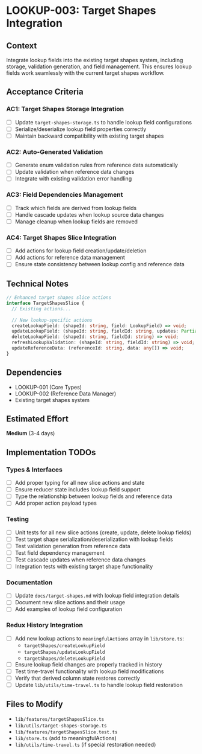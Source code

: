 # LOOKUP-003: Target Shapes Integration

## Context

Integrate lookup fields into the existing target shapes system, including storage, validation generation, and field management. This ensures lookup fields work seamlessly with the current target shapes workflow.

## Acceptance Criteria

### AC1: Target Shapes Storage Integration
- [ ] Update `target-shapes-storage.ts` to handle lookup field configurations
- [ ] Serialize/deserialize lookup field properties correctly
- [ ] Maintain backward compatibility with existing target shapes

### AC2: Auto-Generated Validation
- [ ] Generate enum validation rules from reference data automatically
- [ ] Update validation when reference data changes
- [ ] Integrate with existing validation error handling

### AC3: Field Dependencies Management
- [ ] Track which fields are derived from lookup fields
- [ ] Handle cascade updates when lookup source data changes
- [ ] Manage cleanup when lookup fields are removed

### AC4: Target Shapes Slice Integration
- [ ] Add actions for lookup field creation/update/deletion
- [ ] Add actions for reference data management
- [ ] Ensure state consistency between lookup config and reference data

## Technical Notes

```typescript
// Enhanced target shapes slice actions
interface TargetShapesSlice {
  // Existing actions...
  
  // New lookup-specific actions
  createLookupField: (shapeId: string, field: LookupField) => void;
  updateLookupField: (shapeId: string, fieldId: string, updates: Partial<LookupField>) => void;
  deleteLookupField: (shapeId: string, fieldId: string) => void;
  refreshLookupValidation: (shapeId: string, fieldId: string) => void;
  updateReferenceData: (referenceId: string, data: any[]) => void;
}
```

## Dependencies
- LOOKUP-001 (Core Types)
- LOOKUP-002 (Reference Data Manager)
- Existing target shapes system

## Estimated Effort
**Medium** (3-4 days)

## Implementation TODOs

### Types & Interfaces
- [ ] Add proper typing for all new slice actions and state
- [ ] Ensure reducer state includes lookup field support
- [ ] Type the relationship between lookup fields and reference data
- [ ] Add proper action payload types

### Testing
- [ ] Unit tests for all new slice actions (create, update, delete lookup fields)
- [ ] Test target shape serialization/deserialization with lookup fields
- [ ] Test validation generation from reference data
- [ ] Test field dependency management
- [ ] Test cascade updates when reference data changes
- [ ] Integration tests with existing target shape functionality

### Documentation
- [ ] Update `docs/target-shapes.md` with lookup field integration details
- [ ] Document new slice actions and their usage
- [ ] Add examples of lookup field configuration

### Redux History Integration
- [ ] Add new lookup actions to `meaningfulActions` array in `lib/store.ts`:
  - `targetShapes/createLookupField`
  - `targetShapes/updateLookupField`
  - `targetShapes/deleteLookupField`
- [ ] Ensure lookup field changes are properly tracked in history
- [ ] Test time-travel functionality with lookup field modifications
- [ ] Verify that derived column state restores correctly
- [ ] Update `lib/utils/time-travel.ts` to handle lookup field restoration

## Files to Modify
- `lib/features/targetShapesSlice.ts`
- `lib/utils/target-shapes-storage.ts`
- `lib/features/targetShapesSlice.test.ts`
- `lib/store.ts` (add to meaningfulActions)
- `lib/utils/time-travel.ts` (if special restoration needed)